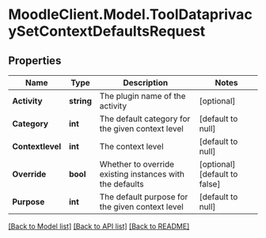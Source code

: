 # MoodleClient.Model.ToolDataprivacySetContextDefaultsRequest

## Properties

Name | Type | Description | Notes
------------ | ------------- | ------------- | -------------
**Activity** | **string** | The plugin name of the activity | [optional] 
**Category** | **int** | The default category for the given context level | [default to null]
**Contextlevel** | **int** | The context level | [default to null]
**Override** | **bool** | Whether to override existing instances with the defaults | [optional] [default to false]
**Purpose** | **int** | The default purpose for the given context level | [default to null]

[[Back to Model list]](../README.md#documentation-for-models) [[Back to API list]](../README.md#documentation-for-api-endpoints) [[Back to README]](../README.md)

